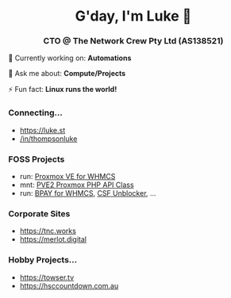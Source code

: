 <h1 align="center">G'day, I'm Luke 👋</h1>
<h3 align="center">CTO @ The Network Crew Pty Ltd (AS138521)</h3>

🔭 Currently working on: **Automations**

💬 Ask me about: **Compute/Projects**

⚡ Fun fact: **Linux runs the world!**

### Connecting...

- https://luke.st
- [/in/thompsonluke](https://linkedin.com/in/thompsonluke)

### FOSS Projects

- run: [Proxmox VE for WHMCS](https://github.com/The-Network-Crew/Proxmox-VE-for-WHMCS)
- mnt: [PVE2 Proxmox PHP API Class](https://github.com/CpuID/pve2-api-php-client)
- run: [BPAY for WHMCS](https://github.com/The-Network-Crew/BPAY-for-WHMCS), [CSF Unblocker](https://github.com/The-Network-Crew/CSF-Unblocker-for-WHMCS), ...

### Corporate Sites

- https://tnc.works
- https://merlot.digital

### Hobby Projects...

- https://towser.tv
- https://hsccountdown.com.au
